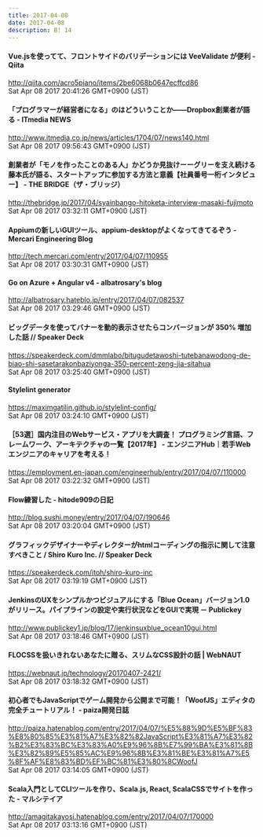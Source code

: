 ```yaml
---
title: 2017-04-08
date: 2017-04-08
description: B! 14
---
```


#### Vue.jsを使ってて、フロントサイドのバリデーションには VeeValidate が便利 - Qiita
http://qiita.com/acro5piano/items/2be6068b0647ecffcd86<br>
Sat Apr 08 2017 20:41:26 GMT+0900 (JST)<br>


####  「プログラマーが経営者になる」のはどういうことか――Dropbox創業者が語る - ITmedia NEWS
http://www.itmedia.co.jp/news/articles/1704/07/news140.html<br>
Sat Apr 08 2017 09:56:43 GMT+0900 (JST)<br>


#### 創業者が「モノを作ったことのある人」かどうか見抜けーーグリーを支え続ける藤本氏が語る、スタートアップに参加する方法と意義【社員番号一桁インタビュー】 - THE BRIDGE（ザ・ブリッジ）
http://thebridge.jp/2017/04/syainbango-hitoketa-interview-masaki-fujimoto<br>
Sat Apr 08 2017 03:32:11 GMT+0900 (JST)<br>


#### Appiumの新しいGUIツール、appium-desktopがよくなってきてるぞう - Mercari Engineering Blog
http://tech.mercari.com/entry/2017/04/07/110955<br>
Sat Apr 08 2017 03:30:31 GMT+0900 (JST)<br>


#### Go on Azure + Angular v4 - albatrosary's blog
http://albatrosary.hateblo.jp/entry/2017/04/07/082537<br>
Sat Apr 08 2017 03:29:46 GMT+0900 (JST)<br>


#### ビッグデータを使ってバナーを動的表示させたらコンバージョンが 350% 増加した話 // Speaker Deck
https://speakerdeck.com/dmmlabo/bitugudetawoshi-tutebanawodong-de-biao-shi-sasetarakonbaziyonga-350-percent-zeng-jia-sitahua<br>
Sat Apr 08 2017 03:25:40 GMT+0900 (JST)<br>


#### Stylelint generator
https://maximgatilin.github.io/stylelint-config/<br>
Sat Apr 08 2017 03:24:10 GMT+0900 (JST)<br>


#### ［53選］国内注目のWebサービス・アプリを大調査！ プログラミング言語、フレームワーク、アーキテクチャの一覧【2017年】 - エンジニアHub｜若手Webエンジニアのキャリアを考える！
https://employment.en-japan.com/engineerhub/entry/2017/04/07/110000<br>
Sat Apr 08 2017 03:22:32 GMT+0900 (JST)<br>


#### Flow練習した - hitode909の日記
http://blog.sushi.money/entry/2017/04/07/190646<br>
Sat Apr 08 2017 03:20:04 GMT+0900 (JST)<br>


#### グラフィックデザイナーやディレクターがhtmlコーディングの指示に関して注意すべきこと / Shiro Kuro Inc. // Speaker Deck
https://speakerdeck.com/itoh/shiro-kuro-inc<br>
Sat Apr 08 2017 03:19:19 GMT+0900 (JST)<br>


#### JenkinsのUXをシンプルかつビジュアルにする「Blue Ocean」バージョン1.0がリリース。パイプラインの設定や実行状況などをGUIで実現 － Publickey
http://www.publickey1.jp/blog/17/jenkinsuxblue_ocean10gui.html<br>
Sat Apr 08 2017 03:18:46 GMT+0900 (JST)<br>


#### FLOCSSを扱いきれないあなたに贈る、スリムなCSS設計の話 | WebNAUT
https://webnaut.jp/technology/20170407-2421/<br>
Sat Apr 08 2017 03:18:32 GMT+0900 (JST)<br>


#### 初心者でもJavaScriptでゲーム開発から公開まで可能！「WoofJS」エディタの完全チュートリアル！ - paiza開発日誌
http://paiza.hatenablog.com/entry/2017/04/07/%E5%88%9D%E5%BF%83%E8%80%85%E3%81%A7%E3%82%82JavaScript%E3%81%A7%E3%82%B2%E3%83%BC%E3%83%A0%E9%96%8B%E7%99%BA%E3%81%8B%E3%82%89%E5%85%AC%E9%96%8B%E3%81%BE%E3%81%A7%E5%8F%AF%E8%83%BD%EF%BC%81%E3%80%8CWoofJ<br>
Sat Apr 08 2017 03:14:05 GMT+0900 (JST)<br>


#### Scala入門としてCLIツールを作り、Scala.js, React, ScalaCSSでサイトを作った - マルシテイア
http://amagitakayosi.hatenablog.com/entry/2017/04/07/170000<br>
Sat Apr 08 2017 03:13:16 GMT+0900 (JST)<br>



